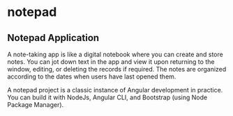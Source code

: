 # notepad

Notepad Application
--------------------------
A note-taking app is like a digital notebook where you can create and store notes. You can jot down text in the app and view it upon returning to the window, editing, or deleting the records if required. The notes are organized according to the dates when users have last opened them.

A notepad project is a classic instance of Angular development in practice. You can build it with NodeJs, Angular CLI, and Bootstrap (using Node Package Manager). 

